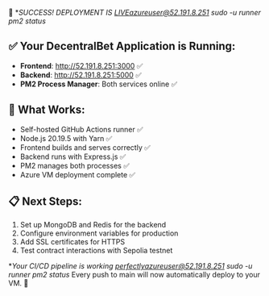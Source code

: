 🎉 **SUCCESS! DEPLOYMENT IS LIVEazureuser@52.191.8.251 sudo -u runner pm2 status*

## ✅ Your DecentralBet Application is Running:

- **Frontend**: http://52.191.8.251:3000 ✅ 
- **Backend**: http://52.191.8.251:5000 ✅
- **PM2 Process Manager**: Both services online ✅

## 🚀 **What Works:**
- Self-hosted GitHub Actions runner ✅
- Node.js 20.19.5 with Yarn ✅
- Frontend builds and serves correctly ✅
- Backend runs with Express.js ✅
- PM2 manages both processes ✅
- Azure VM deployment complete ✅

## 📋 **Next Steps:**
1. Set up MongoDB and Redis for the backend
2. Configure environment variables for production
3. Add SSL certificates for HTTPS
4. Test contract interactions with Sepolia testnet

**Your CI/CD pipeline is working perfectlyazureuser@52.191.8.251 sudo -u runner pm2 status* Every push to main will now automatically deploy to your VM. 🎉
